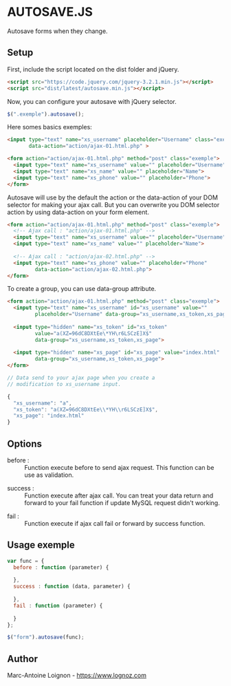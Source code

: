 # AUTOSAVE.JS
Autosave forms when they change.

## Setup
First, include the script located on the dist folder and jQuery.
```html
<script src="https://code.jquery.com/jquery-3.2.1.min.js"></script>
<script src="dist/latest/autosave.min.js"></script>
```

Now, you can configure your autosave with jQuery selector. 
```js
$(".exemple").autosave();
```
Here somes basics exemples:
```html
<input type="text" name="xs_username" placeholder="Username" class="exemple"
       data-action="action/ajax-01.html.php" >
```

```html
<form action="action/ajax-01.html.php" method="post" class="exemple">
  <input type="text" name="xs_username" value="" placeholder="Username">
  <input type="text" name="xs_name" value="" placeholder="Name">
  <input type="text" name="xs_phone" value="" placeholder="Phone">
</form>
```

Autosave will use by the default the action or the data-action of your DOM selector for making your ajax call. But you can overwrite you DOM selector action by using data-action on your form element.
```html
<form action="action/ajax-01.html.php" method="post" class="exemple">
  <!-- Ajax call : "action/ajax-01.html.php" -->
  <input type="text" name="xs_username" value="" placeholder="Username">
  <input type="text" name="xs_name" value="" placeholder="Name">
  
  <!-- Ajax call : "action/ajax-02.html.php" -->
  <input type="text" name="xs_phone" value="" placeholder="Phone" 
         data-action="action/ajax-02.html.php">
</form>
```

To create a group, you can use data-group attribute.
```html
<form action="action/ajax-01.html.php" method="post" class="exemple">
  <input type="text" name="xs_username" id="xs_username" value=""
         placeholder="Username" data-group="xs_username,xs_token,xs_page">
         
  <input type="hidden" name="xs_token" id="xs_token"
         value="a(XZ=96dC8DXtEe\*YH\r6LSCzE]X$"
         data-group="xs_username,xs_token,xs_page">
         
  <input type="hidden" name="xs_page" id="xs_page" value="index.html"
         data-group="xs_username,xs_token,xs_page">
</form>
```

```js
// Data send to your ajax page when you create a 
// modification to xs_username input.

{
  "xs_username": "a",
  "xs_token": "a(XZ=96dC8DXtEe\\*YH\\r6LSCzE]X$",
  "xs_page": "index.html"
}
```

## Options
<dl>
  <dt>before :</dt>
  <dd>Function execute before to send ajax request. This function can be use as validation.</dd>
</dl>
<dl>
  <dt>success :</dt>
  <dd>Function execute after ajax call. You can treat your data return and forward to your fail function if update MySQL request didn't working.</dd>
</dl>
<dl>
  <dt>fail :</dt>
  <dd>Function execute if ajax call fail or forward by success function.</dd>
</dl>

## Usage exemple

```js
var func = {
  before : function (parameter) {
  
  },
  success : function (data, parameter) {
  
  },
  fail : function (parameter) {
  
  }
};

$("form").autosave(func);
```

## Author
Marc-Antoine Loignon - <https://www.lognoz.com>
